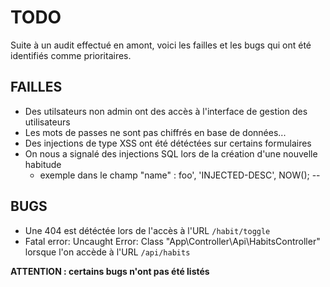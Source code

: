 # TODO

Suite à un audit effectué en amont, voici les failles et les bugs qui ont été identifiés comme prioritaires.

## FAILLES

- Des utilsateurs non admin ont des accès à l'interface de gestion des utilisateurs
- Les mots de passes ne sont pas chiffrés en base de données...
- Des injections de type XSS ont été détéctées sur certains formulaires
- On nous a signalé des injections SQL lors de la création d'une nouvelle habitude
  - exemple dans le champ "name" : foo', 'INJECTED-DESC', NOW(); --

## BUGS

- Une 404 est détéctée lors de l'accès à l'URL `/habit/toggle`
- Fatal error: Uncaught Error: Class "App\Controller\Api\HabitsController" lorsque l'on accède à l'URL `/api/habits`

**ATTENTION : certains bugs n'ont pas été listés**
